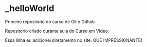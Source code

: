 # _helloWorld
 Primeiro repositorio do curso de Git e Github
 
 Repositorio criado durante aula do Curso em Video.

Essa linha eu adicionei diretamento no site. QUE IMPRESSIONANTE!
